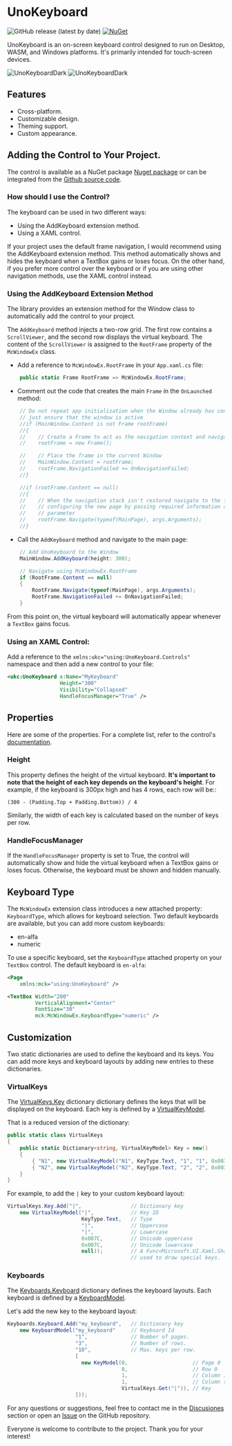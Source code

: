 # UnoKeyboard

![GitHub release (latest by date)](https://img.shields.io/github/v/tag/mcNets/UnoKeyboard)
[![NuGet](https://img.shields.io/nuget/v/UnoKeyboard)](https://www.nuget.org/packages/UnoKeyboard/)

UnoKeyboard is an on-screen keyboard control designed to run on Desktop, WASM, and Windows platforms. It's primarily intended for touch-screen devices.

![UnoKeyboardDark](https://github.com/mcNets/UnoKeyboard/blob/main/UnoKeyboardLight.jpg) ![UnoKeyboardDark](https://github.com/mcNets/UnoKeyboard/blob/main/UnoKeyboardDark.jpg)

## Features

- Cross-platform.
- Customizable design.
- Theming support.
- Custom appearance.

## Adding the Control to Your Project.

The control is available as a NuGet package [Nuget package](https://www.nuget.org/packages/UnoKeyboard) or can be integrated from the [Github source code](https://github.com/mcNets/UnoKeyboard).

### How should I use the Control?

The keyboard can be used in two different ways:

- Using the AddKeyboard extension method.
- Using a XAML control.

If your project uses the default frame navigation, I would recommend using the AddKeyboard extension method. This method automatically shows and hides the keyboard when a TextBox gains or loses focus. On the other hand, if you prefer more control over the keyboard or if you are using other navigation methods, use the XAML control instead.

### Using the AddKeyboard Extension Method

The library provides an extension method for the Window class to automatically add the control to your project.

The `AddKeyboard` method injects a two-row grid. The first row contains a `ScrollViewer`, and the second row displays the virtual keyboard. The content of the `ScrollViewer` is assigned to the `RootFrame` property of the `McWindowEx` class.

- Add a reference to `McWindowEx.RootFrame` in your `App.xaml.cs` file:

```csharp
    public static Frame RootFrame => McWindowEx.RootFrame;
```

- Comment out the code that creates the main `Frame` in the `OnLaunched` method:

```csharp
    // Do not repeat app initialization when the Window already has content,
    // just ensure that the window is active
    //if (MainWindow.Content is not Frame rootFrame)
    //{
    //    // Create a Frame to act as the navigation context and navigate to the first page
    //    rootFrame = new Frame();

    //    // Place the frame in the current Window
    //    MainWindow.Content = rootFrame;
    //    rootFrame.NavigationFailed += OnNavigationFailed;
    //}

    //if (rootFrame.Content == null)
    //{
    //    // When the navigation stack isn't restored navigate to the first page,
    //    // configuring the new page by passing required information as a navigation
    //    // parameter
    //    rootFrame.Navigate(typeof(MainPage), args.Arguments);
    //}
```

- Call the `AddKeyboard` method and navigate to the main page:

```csharp
    // Add UnoKeyboard to the Window
    MainWindow.AddKeyboard(height: 300);

    // Navigate using McWindowEx.RootFrame
    if (RootFrame.Content == null)
    {
        RootFrame.Navigate(typeof(MainPage), args.Arguments);
        RootFrame.NavigationFailed += OnNavigationFailed;
    }
```

From this point on, the virtual keyboard will automatically appear whenever a `TextBox` gains focus.

### Using an XAML Control:

Add a reference to the `xmlns:ukc="using:UnoKeyboard.Controls"` namespace and then add a new control to your file:

```xml
<ukc:UnoKeyboard x:Name="MyKeyboard"
                 Height="300"
                 Visibility="Collapsed"
                 HandleFocusManager="True" />
```

## Properties

Here are some of the properties. For a complete list, refer to the control's [documentation](https://github.com/mcNets/UnoKeyboard/blob/main/Properties.md).

### Height

This property defines the height of the virtual keyboard. **It's important to note that the height of each key depends on the keyboard's height**. For example, if the keyboard is 300px high and has 4 rows, each row will be::

```
(300 - (Padding.Top + Padding.Bottom)) / 4
```

Similarly, the width of each key is calculated based on the number of keys per row.

### HandleFocusManager

If the `HandleFocusManager` property is set to True, the control will automatically show and hide the virtual keyboard when a TextBox gains or loses focus. Otherwise, the keyboard must be shown and hidden manually.

## Keyboard Type

The `McWindowEx` extension class introduces a new attached property: `KeyboardType`, which allows for keyboard selection. Two default keyboards are available, but you can add more custom keyboards:

- en-alfa
- numeric

To use a specific keyboard, set the `KeyboardType` attached property on your `TextBox` control. The default keyboard is `en-alfa`:

```xml
<Page 
    xmlns:mck="using:UnoKeyboard" />

<TextBox Width="200"
         VerticalAlignment="Center"
         FontSize="30"
         mck:McWindowEx.KeyboardType="numeric" />
```

## Customization

Two static dictionaries are used to define the keyboard and its keys. You can add more keys and keyboard layouts by adding new entries to these dictionaries.

### VirtualKeys

The [VirtualKeys.Key](https://github.com/mcNets/UnoKeyboard/blob/main/src/UnoKeyboard/VirtualKeys.cs) dictionary dictionary defines the keys that will be displayed on the keyboard. Each key is defined by a [VirtualKeyModel](https://github.com/mcNets/UnoKeyboard/blob/main/src/UnoKeyboard/Models/VirtualKeyModel.cs).

That is a reduced version of the dictionary:

```csharp
public static class VirtualKeys
{
    public static Dictionary<string, VirtualKeyModel> Key = new()
    {
        { "N1", new VirtualKeyModel("N1", KeyType.Text, "1", "1", 0x0031, 0x0031, null) },
        { "N2", new VirtualKeyModel("N2", KeyType.Text, "2", "2", 0x0032, 0x0032, null) },
    }
}
```

For example, to add the `|` key to your custom keyboard layout:

```csharp
VirtualKeys.Key.Add("|",                // Dictionary key
    new VirtualKeyModel("|",            // Key ID
                        KeyType.Text,   // Type
                        "|",            // Uppercase
                        "|",            // Lowercase
                        0x007C,         // Unicode uppercase
                        0x007C,         // Unicode lowercase
                        null));         // A Func<Microsoft.UI.Xaml.Shapes.Path>? that returns a Path
                                        // used to draw special keys.
```

### Keyboards

The [Keyboards.Keyboard](https://github.com/mcNets/UnoKeyboard/blob/main/src/UnoKeyboard/Keyboards.cs) dictionary defines the keyboard layouts. Each keyboard is defined by a [KeyboardModel](https://github.com/mcNets/UnoKeyboard/blob/main/src/UnoKeyboard/Models/KeyboardModel.cs).

Let's add the new key to the keyboard layout:

```csharp
Keyboards.Keyboard.Add("my_keyboard",   // Dictionary key
    new KeyboardModel("my_keyboard"     // Keyboard Id
                      "1",              // Number of pages.
                      "3",              // Number of rows.
                      "10",             // Max. keys per row.
                      [
                        new KeyModel(0,                     // Page 0
                                     0,                     // Row 0
                                     1,                     // Column 1
                                     1,                     // Column span
                                     VirtualKeys.Get("|")), // Key
                      ]));
```
For any questions or suggestions, feel free to contact me in the [Discusiones](https://github.com/mcNets/UnoKeyboard/discussions) section or open an [Issue](https://github.com/mcNets/UnoKeyboard/issues) on the GitHub repository.

Everyone is welcome to contribute to the project. Thank you for your interest!